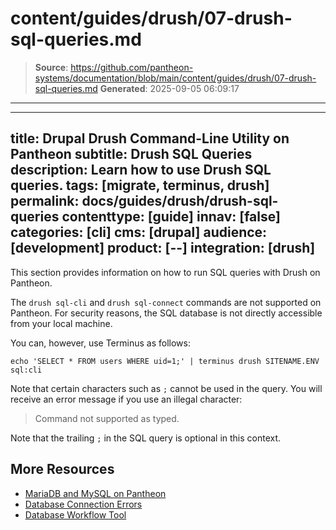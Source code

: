 # content/guides/drush/07-drush-sql-queries.md

> **Source**: https://github.com/pantheon-systems/documentation/blob/main/content/guides/drush/07-drush-sql-queries.md
> **Generated**: 2025-09-05 06:09:17

---

---
title: Drupal Drush Command-Line Utility on Pantheon
subtitle: Drush SQL Queries
description: Learn how to use Drush SQL queries.
tags: [migrate, terminus, drush]
permalink: docs/guides/drush/drush-sql-queries
contenttype: [guide]
innav: [false]
categories: [cli]
cms: [drupal]
audience: [development]
product: [--]
integration: [drush]
---

This section provides information on how to run SQL queries with Drush on Pantheon.

The `drush sql-cli` and `drush sql-connect` commands are not supported on Pantheon. For security reasons, the SQL database is not directly accessible from your local machine.

You can, however, use Terminus as follows:

```bash{promptUser: user}
echo 'SELECT * FROM users WHERE uid=1;' | terminus drush SITENAME.ENV sql:cli
```

Note that certain characters such as `;` cannot be used in the query. You will receive an error message if you use an illegal character:

> Command not supported as typed.

Note that the trailing `;` in the SQL query is optional in this context.

## More Resources

- [MariaDB and MySQL on Pantheon](/guides/mariadb-mysql/mysql-workbench)
- [Database Connection Errors](/guides/mariadb-mysql/database-connection-errors)
- [Database Workflow Tool](/guides/mariadb-mysql/database-workflow-tool)